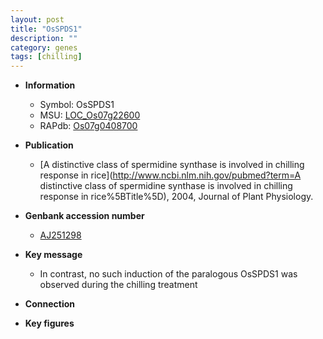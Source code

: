```yaml
---
layout: post
title: "OsSPDS1"
description: ""
category: genes
tags: [chilling]
---
```


* **Information**  
    + Symbol: OsSPDS1  
    + MSU: [LOC_Os07g22600](http://rice.plantbiology.msu.edu/cgi-bin/ORF_infopage.cgi?orf=LOC_Os07g22600)  
    + RAPdb: [Os07g0408700](http://rapdb.dna.affrc.go.jp/viewer/gbrowse_details/irgsp1?name=Os07g0408700)  

* **Publication**  
    + [A distinctive class of spermidine synthase is involved in chilling response in rice](http://www.ncbi.nlm.nih.gov/pubmed?term=A distinctive class of spermidine synthase is involved in chilling response in rice%5BTitle%5D), 2004, Journal of Plant Physiology.

* **Genbank accession number**  
    + [AJ251298](http://www.ncbi.nlm.nih.gov/nuccore/AJ251298)

* **Key message**  
    + In contrast, no such induction of the paralogous OsSPDS1 was observed during the chilling treatment

* **Connection**  

* **Key figures**  


